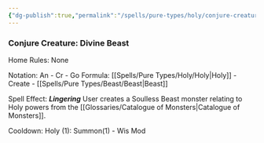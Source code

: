 ```yaml
---
{"dg-publish":true,"permalink":"/spells/pure-types/holy/conjure-creature-divine-beast/","tags":["Spell/Holy","Spell/Beast","Spell/Summon","Spell/Lingering"]}
---
```


### Conjure Creature: Divine Beast
Home Rules: None

Notation: An - Cr - Go
Formula: [[Spells/Pure Types/Holy/Holy\|Holy]] - Create  - [[Spells/Pure Types/Beast/Beast\|Beast]]

Spell Effect: ***Lingering*** 
User creates a Soulless Beast monster relating to Holy powers from the [[Glossaries/Catalogue of Monsters\|Catalogue of Monsters]].

Cooldown: 
Holy (1): Summon(1) - Wis Mod